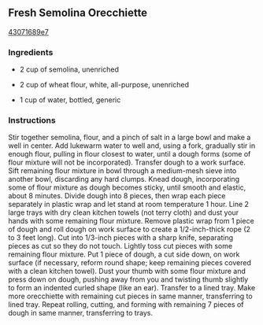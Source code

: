 ## Fresh Semolina Orecchiette

[43071689e7](http://www.epicurious.com/recipes/food/views/fresh-semolina-orecchiette-237004)

### Ingredients

 - 2 cup of semolina, unenriched

 - 2 cup of wheat flour, white, all-purpose, unenriched

 - 1 cup of water, bottled, generic

### Instructions

Stir together semolina, flour, and a pinch of salt in a large bowl and make a well in center. Add lukewarm water to well and, using a fork, gradually stir in enough flour, pulling in flour closest to water, until a dough forms (some of flour mixture will not be incorporated). Transfer dough to a work surface. Sift remaining flour mixture in bowl through a medium-mesh sieve into another bowl, discarding any hard clumps. Knead dough, incorporating some of flour mixture as dough becomes sticky, until smooth and elastic, about 8 minutes. Divide dough into 8 pieces, then wrap each piece separately in plastic wrap and let stand at room temperature 1 hour. Line 2 large trays with dry clean kitchen towels (not terry cloth) and dust your hands with some remaining flour mixture. Remove plastic wrap from 1 piece of dough and roll dough on work surface to create a 1/2-inch-thick rope (2 to 3 feet long). Cut into 1/3-inch pieces with a sharp knife, separating pieces as cut so they do not touch. Lightly toss cut pieces with some remaining flour mixture. Put 1 piece of dough, a cut side down, on work surface (if necessary, reform round shape; keep remaining pieces covered with a clean kitchen towel). Dust your thumb with some flour mixture and press down on dough, pushing away from you and twisting thumb slightly to form an indented curled shape (like an ear). Transfer to a lined tray. Make more orecchiette with remaining cut pieces in same manner, transferring to lined tray. Repeat rolling, cutting, and forming with remaining 7 pieces of dough in same manner, transferring to trays.
